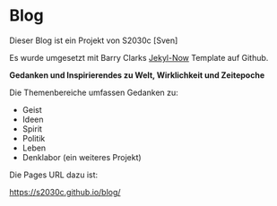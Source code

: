 

# Blog

Dieser Blog ist ein Projekt von S2030c [Sven]

Es wurde umgesetzt mit Barry Clarks [Jekyl-Now](https://github.com/barryclark/jekyll-now/) Template auf Github.

**Gedanken und Inspirierendes zu Welt, Wirklichkeit und Zeitepoche**

Die Themenbereiche umfassen Gedanken zu:

- Geist
- Ideen
- Spirit
- Politik
- Leben
- Denklabor (ein weiteres Projekt)

Die Pages URL dazu ist: 

<https://s2030c.github.io/blog/>
